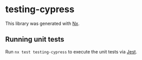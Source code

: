 # testing-cypress

This library was generated with [Nx](https://nx.dev).

## Running unit tests

Run `nx test testing-cypress` to execute the unit tests via [Jest](https://jestjs.io).
